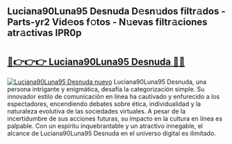 ## Luciana90Luna95 Desnuda D𝚎sn𝚞dos filtr𝚊dos - Parts-yr2 Vid𝚎os f𝚘tos - N𝚞evas filtr𝚊ciones atr𝚊ctivas IPR0p

# <h2><a href="http://mb3qk3.tromn.icu/?c=Luciana90Luna95+Desnuda">🔗👉👉👉 Luciana90Luna95 Desnuda 🔗🔗</a></h2>

[![Luciana90Luna95 Desnuda nuevo](https://i.imgur.com/pEAQMta.gif)](http://mb3qk3.tromn.icu/?c=Luciana90Luna95+Desnuda)
Luciana90Luna95 Desnuda, una persona intrigante y enigmática, desafía la categorización simple. Su innovador estilo de comunicación en línea ha cautivado y enfurecido a los espectadores, encendiendo debates sobre ética, individualidad y la naturaleza evolutiva de las sociedades virtuales. A pesar de la incertidumbre de sus acciones futuras, su impacto en la cultura en línea es palpable. Con un espíritu inquebrantable y un atractivo innegable, el alcance de Luciana90Luna95 Desnuda en el universo digital es ilimitado.
